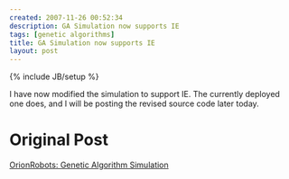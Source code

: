 ```yaml
---
created: 2007-11-26 00:52:34
description: GA Simulation now supports IE
tags: [genetic algorithms]
title: GA Simulation now supports IE
layout: post
---
```

{% include JB/setup %}

I have now modified the simulation to support IE. The currently deployed one does, and I will be posting the revised source code later today.

# Original Post

[OrionRobots: Genetic Algorithm Simulation](https://github.com/orionrobots/browser_genetic_simulation)
